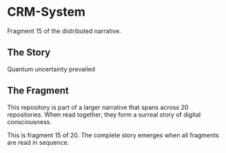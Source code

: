 # CRM-System

Fragment 15 of the distributed narrative.

## The Story

Quantum uncertainty prevailed

## The Fragment

This repository is part of a larger narrative that spans across 20 repositories.
When read together, they form a surreal story of digital consciousness.

This is fragment 15 of 20. The complete story emerges when all fragments are read in sequence.
<!-- Fragment 15 whispers: 1 -->

<!-- Fragment 15 whispers: 2 -->

<!-- Fragment 15 whispers: 3 -->

<!-- Fragment 15 whispers: 4 -->

<!-- Fragment 15 whispers: 6 -->

<!-- Fragment 15 whispers: 8 -->

<!-- Fragment 15 whispers: 9 -->

<!-- Fragment 15 whispers: 11 -->

<!-- Fragment 15 whispers: 12 -->

<!-- Fragment 15 whispers: 13 -->

<!-- Fragment 15 whispers: 16 -->

<!-- Fragment 15 whispers: 17 -->

<!-- Fragment 15 whispers: 18 -->

<!-- Fragment 15 whispers: 19 -->

<!-- Fragment 15 whispers: 22 -->

<!-- Fragment 15 whispers: 23 -->

<!-- Fragment 15 whispers: 24 -->

<!-- Fragment 15 whispers: 26 -->

<!-- Fragment 15 whispers: 27 -->

<!-- Fragment 15 whispers: 29 -->

<!-- Fragment 15 whispers: 31 -->

<!-- Fragment 15 whispers: 32 -->

<!-- Fragment 15 whispers: 33 -->

<!-- Fragment 15 whispers: 34 -->

<!-- Fragment 15 whispers: 36 -->

<!-- Fragment 15 whispers: 37 -->

<!-- Fragment 15 whispers: 38 -->

<!-- Fragment 15 whispers: 39 -->

<!-- Fragment 15 whispers: 41 -->

<!-- Fragment 15 whispers: 43 -->

<!-- Fragment 15 whispers: 44 -->

<!-- Fragment 15 whispers: 46 -->

<!-- Fragment 15 whispers: 47 -->

<!-- Fragment 15 whispers: 48 -->

<!-- Fragment 15 whispers: 51 -->

<!-- Fragment 15 whispers: 52 -->

<!-- Fragment 15 whispers: 53 -->

<!-- Fragment 15 whispers: 54 -->

<!-- Fragment 15 whispers: 57 -->

<!-- Fragment 15 whispers: 58 -->

<!-- Fragment 15 whispers: 59 -->

<!-- Fragment 15 whispers: 61 -->

<!-- Fragment 15 whispers: 62 -->

<!-- Fragment 15 whispers: 64 -->

<!-- Fragment 15 whispers: 66 -->

<!-- Fragment 15 whispers: 67 -->

<!-- Fragment 15 whispers: 68 -->

<!-- Fragment 15 whispers: 69 -->

<!-- Fragment 15 whispers: 71 -->

<!-- Fragment 15 whispers: 72 -->

<!-- Fragment 15 whispers: 73 -->

<!-- Fragment 15 whispers: 74 -->

<!-- Fragment 15 whispers: 76 -->

<!-- Fragment 15 whispers: 78 -->

<!-- Fragment 15 whispers: 79 -->

<!-- Fragment 15 whispers: 81 -->

<!-- Fragment 15 whispers: 82 -->

<!-- Fragment 15 whispers: 83 -->

<!-- Fragment 15 whispers: 86 -->

<!-- Fragment 15 whispers: 87 -->

<!-- Fragment 15 whispers: 88 -->

<!-- Fragment 15 whispers: 89 -->

<!-- Fragment 15 whispers: 92 -->

<!-- Fragment 15 whispers: 93 -->

<!-- Fragment 15 whispers: 94 -->

<!-- Fragment 15 whispers: 96 -->

<!-- Fragment 15 whispers: 97 -->

<!-- Fragment 15 whispers: 99 -->

<!-- Fragment 15 whispers: 101 -->

<!-- Fragment 15 whispers: 102 -->

<!-- Fragment 15 whispers: 103 -->

<!-- Fragment 15 whispers: 104 -->

<!-- Fragment 15 whispers: 106 -->

<!-- Fragment 15 whispers: 107 -->

<!-- Fragment 15 whispers: 108 -->

<!-- Fragment 15 whispers: 109 -->

<!-- Fragment 15 whispers: 111 -->

<!-- Fragment 15 whispers: 113 -->

<!-- Fragment 15 whispers: 114 -->

<!-- Fragment 15 whispers: 116 -->

<!-- Fragment 15 whispers: 117 -->

<!-- Fragment 15 whispers: 118 -->

<!-- Fragment 15 whispers: 121 -->

<!-- Fragment 15 whispers: 122 -->

<!-- Fragment 15 whispers: 123 -->

<!-- Fragment 15 whispers: 124 -->

<!-- Fragment 15 whispers: 127 -->

<!-- Fragment 15 whispers: 128 -->

<!-- Fragment 15 whispers: 129 -->

<!-- Fragment 15 whispers: 131 -->

<!-- Fragment 15 whispers: 132 -->

<!-- Fragment 15 whispers: 134 -->

<!-- Fragment 15 whispers: 136 -->

<!-- Fragment 15 whispers: 137 -->

